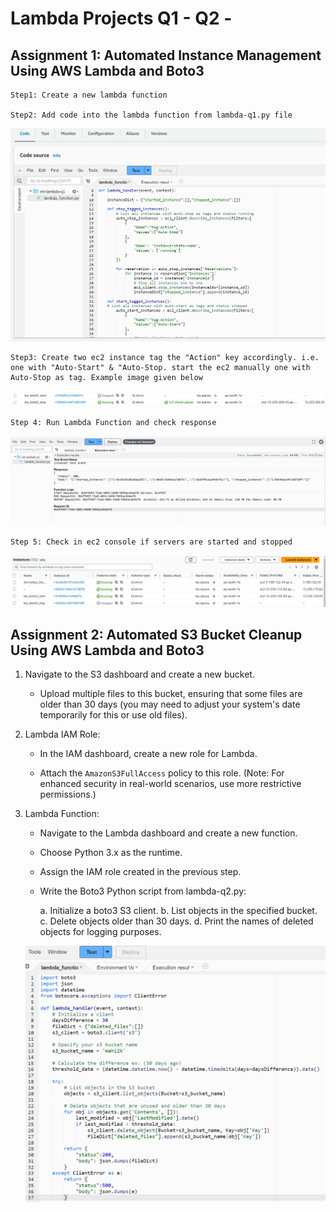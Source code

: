 # Lambda Projects Q1 - Q2 - 

## Assignment 1: Automated Instance Management Using AWS Lambda and Boto3

    Step1: Create a new lambda function
    
    Step2: Add code into the lambda function from lambda-q1.py file

![Alt text](image-1.png)

    Step3: Create two ec2 instance tag the "Action" key accordingly. i.e. one with "Auto-Start" & "Auto-Stop. start the ec2 manually one with Auto-Stop as tag. Example image given below

![Alt text](image.png)

    Step 4: Run Lambda Function and check response

![Alt text](image-2.png)

    Step 5: Check in ec2 console if servers are started and stopped

![Alt text](image-3.png)

## Assignment 2: Automated S3 Bucket Cleanup Using AWS Lambda and Boto3

1. Navigate to the S3 dashboard and create a new bucket.

    - Upload multiple files to this bucket, ensuring that some files are older than 30 days (you may need to adjust your system's date temporarily for this or use old files).

2. Lambda IAM Role:

   - In the IAM dashboard, create a new role for Lambda.

   - Attach the `AmazonS3FullAccess` policy to this role. (Note: For enhanced security in real-world scenarios, use more restrictive permissions.)

3. Lambda Function:

   - Navigate to the Lambda dashboard and create a new function.

   - Choose Python 3.x as the runtime.

   - Assign the IAM role created in the previous step.

   - Write the Boto3 Python script from lambda-q2.py:

        a. Initialize a boto3 S3 client.
        b. List objects in the specified bucket.
        c. Delete objects older than 30 days.
        d. Print the names of deleted objects for logging purposes.

    ![Alt text](image-4.png)